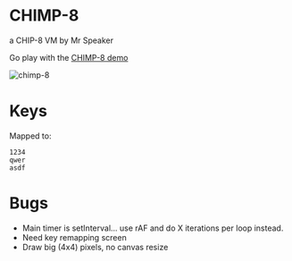 # CHIMP-8

a CHIP-8 VM
by Mr Speaker

Go play with the [CHIMP-8 demo](http://mrspeaker.github.io/CHIMP-8/)

![chimp-8](https://cloud.githubusercontent.com/assets/129330/5790858/db0c54c8-9e7b-11e4-84a0-b0c0e362519f.png)


# Keys

Mapped to:

	1234
	qwer
	asdf

# Bugs

- Main timer is setInterval... use rAF and do X iterations per loop instead.
- Need key remapping screen
- Draw big (4x4) pixels, no canvas resize
